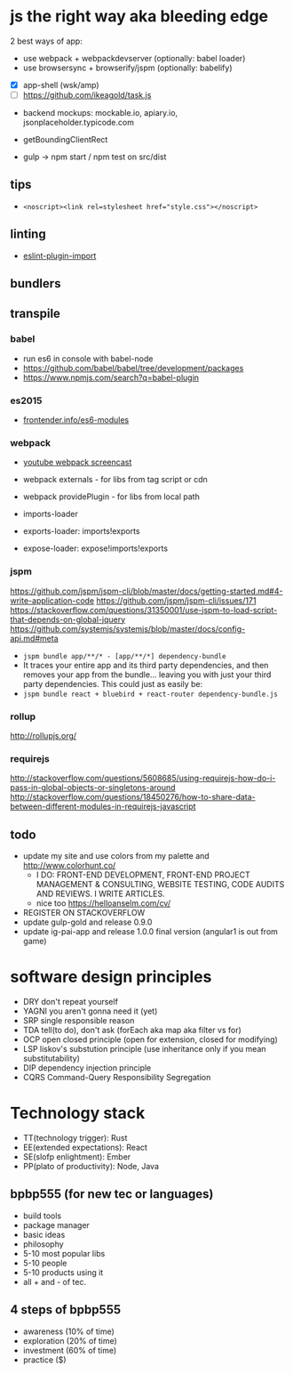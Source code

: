 # js the right way aka bleeding edge

2 best ways of app:
- use webpack + webpackdevserver (optionally: babel loader)
- use browsersync + browserify/jspm (optionally: babelify)

- [x] app-shell (wsk/amp)
- [ ] https://github.com/ikeagold/task.js

- backend mockups: mockable.io, apiary.io, jsonplaceholder.typicode.com

- getBoundingClientRect

- gulp -> npm start / npm test on src/dist

## tips

- `<noscript><link rel=stylesheet href="style.css"></noscript>`

## linting

- [eslint-plugin-import](https://github.com/benmosher/eslint-plugin-import)

## bundlers

## transpile

### babel

- run es6 in console with babel-node
- https://github.com/babel/babel/tree/development/packages
- https://www.npmjs.com/search?q=babel-plugin

### es2015

- [frontender.info/es6-modules](http://frontender.info/es6-modules/)

### webpack

- [youtube webpack screencast](https://www.youtube.com/watch?v=Om6yGdU_YlQ&list=PLDyvV36pndZHfBThhg4Z0822EEG9VGenn&index=17)

- webpack externals - for libs from tag script or cdn
- webpack providePlugin - for libs from local path
- imports-loader
- exports-loader: imports!exports
- expose-loader: expose!imports!exports

### jspm

https://github.com/jspm/jspm-cli/blob/master/docs/getting-started.md#4-write-application-code
https://github.com/jspm/jspm-cli/issues/171
https://stackoverflow.com/questions/31350001/use-jspm-to-load-script-that-depends-on-global-jquery
https://github.com/systemjs/systemjs/blob/master/docs/config-api.md#meta

- `jspm bundle app/**/* - [app/**/*] dependency-bundle`
- It traces your entire app and its third party dependencies, and then removes your app from the bundle... leaving you with just your third party dependencies. This could just as easily be:
- `jspm bundle react + bluebird + react-router dependency-bundle.js`

### rollup

http://rollupjs.org/

### requirejs

http://stackoverflow.com/questions/5608685/using-requirejs-how-do-i-pass-in-global-objects-or-singletons-around
http://stackoverflow.com/questions/18450276/how-to-share-data-between-different-modules-in-requirejs-javascript

## todo

- update my site and use colors from my palette and http://www.colorhunt.co/
  - I DO: FRONT-END DEVELOPMENT, FRONT-END PROJECT MANAGEMENT & CONSULTING, WEBSITE TESTING, CODE AUDITS AND REVIEWS. I WRITE ARTICLES.
  - nice too https://helloanselm.com/cv/
- REGISTER ON STACKOVERFLOW
- update gulp-gold and release 0.9.0
- update ig-pai-app and release 1.0.0 final version (angular1 is out from game)

# software design principles

- DRY don't repeat yourself
- YAGNI you aren't gonna need it (yet)
- SRP single responsible reason
- TDA tell(to do), don't ask (forEach aka map aka filter vs for)
- OCP open closed principle (open for extension, closed for modifying)
- LSP liskov's substution principle (use inheritance only if you mean substitutability)
- DIP dependency injection principle
- CQRS Command-Query Responsibility Segregation

# Technology stack

- TT(technology trigger): Rust
- EE(extended expectations): React
- SE(slofp enlightment): Ember
- PP(plato of productivity): Node, Java

## bpbp555 (for new tec or languages)

- build tools
- package manager
- basic ideas
- philosophy
- 5-10 most popular libs
- 5-10 people
- 5-10 products using it
- all + and - of tec.

## 4 steps of bpbp555

- awareness (10% of time)
- exploration (20% of time)
- investment (60% of time)
- practice ($)
